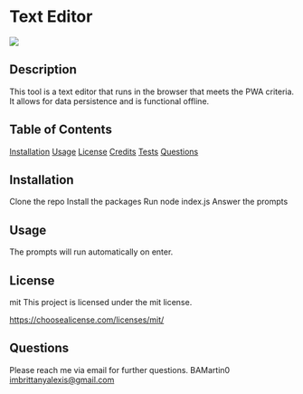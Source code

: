 # Text Editor
  ![](https://img.shields.io/badge/license-mit-blue.svg)

  ## Description
  This tool is a text editor that runs in the browser that meets the PWA criteria. It allows for data persistence and is functional offline. 

  ## Table of Contents
  [Installation](#installation)
  [Usage](#usage)
  [License](#license)
  [Credits](#credits)
  [Tests](#tests)
  [Questions](#questions)

  ## Installation
  Clone the repo
  Install the packages
  Run node index.js
  Answer the prompts

  ## Usage
  The prompts will run automatically on enter.

  ## License
  mit
  This project is licensed under the mit license.
  
  https://choosealicense.com/licenses/mit/

  
  ## Questions
  Please reach me via email for further questions.
  BAMartin0
  imbrittanyalexis@gmail.com
